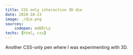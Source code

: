 ```yaml
---
title: CSS only interactive 3D die
date: 2020-10-23
image: ./die.png
sources: 
    codepen: mdERrLy
techs: [html, css]
---
```

Another CSS-only pen where I was experimenting with 3D.
